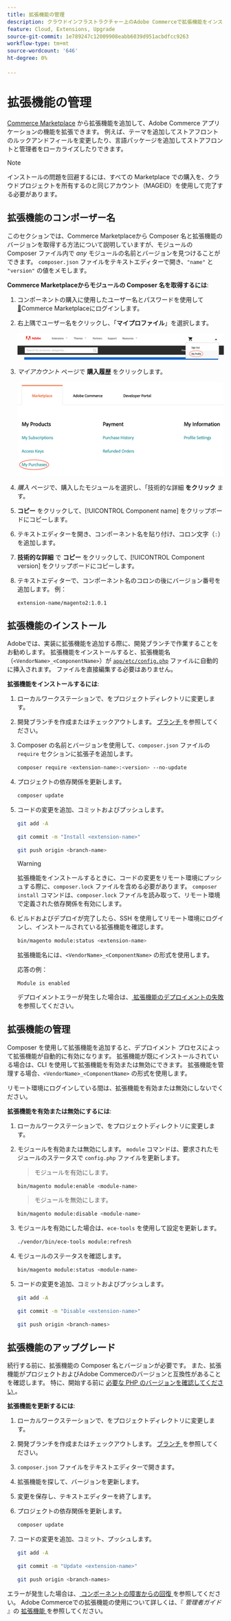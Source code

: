 ```yaml
---
title: 拡張機能の管理
description: クラウドインフラストラクチャー上のAdobe Commerceで拡張機能をインストールおよび管理する方法について説明します。
feature: Cloud, Extensions, Upgrade
source-git-commit: 1e789247c12009908eabb6039d951acbdfcc9263
workflow-type: tm+mt
source-wordcount: '646'
ht-degree: 0%

---
```


# 拡張機能の管理

[Commerce Marketplace](https://marketplace.magento.com) から拡張機能を追加して、Adobe Commerce アプリケーションの機能を拡張できます。 例えば、テーマを追加してストアフロントのルックアンドフィールを変更したり、言語パッケージを追加してストアフロントと管理者をローカライズしたりできます。

>[!NOTE]
>
>インストールの問題を回避するには、すべての Marketplace での購入を、クラウドプロジェクトを所有するのと同じアカウント（MAGEID）を使用して完了する必要があります。

## 拡張機能のコンポーザー名

このセクションでは、Commerce Marketplaceから Composer 名と拡張機能のバージョンを取得する方法について説明していますが、モジュールの Composer ファイル内で _any_ モジュールの名前とバージョンを見つけることができます。 `composer.json` ファイルをテキストエディターで開き、`"name"` と `"version"` の値をメモします。

**Commerce Marketplaceからモジュールの Composer 名を取得するには**:

1. コンポーネントの購入に使用したユーザー名とパスワードを使用して [&#128279;](https://marketplace.magento.com)Commerce Marketplaceにログインします。

1. 右上隅でユーザー名をクリックし、「**マイプロファイル**」を選択します。

   ![Marketplace アカウントにアクセス ](../../assets/marketplace/my-profile.png)

1. _マイアカウント_ ページで **購入履歴** をクリックします。

   ![Marketplace の購入履歴 ](../../assets/marketplace/my-purchases.png)

1. _購入_ ページで、購入したモジュールを選択し、「技術的な詳細 **をクリック** ます。

1. **コピー** をクリックして、[!UICONTROL Component name] をクリップボードにコピーします。

1. テキストエディターを開き、コンポーネント名を貼り付け、コロン文字（`:`）を追加します。

1. **技術的な詳細** で **コピー** をクリックして、[!UICONTROL Component version] をクリップボードにコピーします。

1. テキストエディターで、コンポーネント名のコロンの後にバージョン番号を追加します。 例：

   ```text
   extension-name/magento2:1.0.1
   ```

## 拡張機能のインストール

Adobeでは、実装に拡張機能を追加する際に、開発ブランチで作業することをお勧めします。 拡張機能をインストールすると、拡張機能名（`<VendorName>_<ComponentName>`）が [`app/etc/config.php`](https://experienceleague.adobe.com/docs/commerce-operations/configuration-guide/files/deployment-files.html) ファイルに自動的に挿入されます。 ファイルを直接編集する必要はありません。

**拡張機能をインストールするには**:

1. ローカルワークステーションで、をプロジェクトディレクトリに変更します。

1. 開発ブランチを作成またはチェックアウトします。 [ ブランチ ](../development/cli-branches.md) を参照してください。

1. Composer の名前とバージョンを使用して、`composer.json` ファイルの `require` セクションに拡張子を追加します。

   ```bash
   composer require <extension-name>:<version> --no-update
   ```

1. プロジェクトの依存関係を更新します。

   ```bash
   composer update
   ```

1. コードの変更を追加、コミットおよびプッシュします。

   ```bash
   git add -A
   ```

   ```bash
   git commit -m "Install <extension-name>"
   ```

   ```bash
   git push origin <branch-name>
   ```

   >[!WARNING]
   >
   >拡張機能をインストールするときに、コードの変更をリモート環境にプッシュする際に、`composer.lock` ファイルを含める必要があります。 `composer install` コマンドは、`composer.lock` ファイルを読み取って、リモート環境で定義された依存関係を有効にします。

1. ビルドおよびデプロイが完了したら、SSH を使用してリモート環境にログインし、インストールされている拡張機能を確認します。

   ```bash
   bin/magento module:status <extension-name>
   ```

   拡張機能名には、`<VendorName>_<ComponentName>` の形式を使用します。

   応答の例：

   ```
   Module is enabled
   ```

   デプロイメントエラーが発生した場合は、[ 拡張機能のデプロイメントの失敗 ](../deploy/recover-failed-deployment.md) を参照してください。

## 拡張機能の管理

Composer を使用して拡張機能を追加すると、デプロイメント プロセスによって拡張機能が自動的に有効になります。 拡張機能が既にインストールされている場合は、CLI を使用して拡張機能を有効または無効にできます。 拡張機能を管理する場合、`<VendorName>_<ComponentName>` の形式を使用します。

リモート環境にログインしている間は、拡張機能を有効または無効にしないでください。

**拡張機能を有効または無効にするには**:

1. ローカルワークステーションで、をプロジェクトディレクトリに変更します。

1. モジュールを有効または無効にします。 `module` コマンドは、要求されたモジュールのステータスで `config.php` ファイルを更新します。

   >モジュールを有効にします。

   ```bash
   bin/magento module:enable <module-name>
   ```

   >モジュールを無効にします。

   ```bash
   bin/magento module:disable <module-name>
   ```

1. モジュールを有効にした場合は、`ece-tools` を使用して設定を更新します。

   ```bash
   ./vendor/bin/ece-tools module:refresh
   ```

1. モジュールのステータスを確認します。

   ```bash
   bin/magento module:status <module-name>
   ```

1. コードの変更を追加、コミットおよびプッシュします。

   ```bash
   git add -A
   ```

   ```bash
   git commit -m "Disable <extension-name>"
   ```

   ```bash
   git push origin <branch-names>
   ```

## 拡張機能のアップグレード

続行する前に、拡張機能の Composer 名とバージョンが必要です。 また、拡張機能がプロジェクトおよびAdobe Commerceのバージョンと互換性があることを確認します。 特に、開始する前に [ 必要な PHP のバージョンを確認してください ](https://experienceleague.adobe.com/docs/commerce-operations/installation-guide/system-requirements.html)。

**拡張機能を更新するには**:

1. ローカルワークステーションで、をプロジェクトディレクトリに変更します。

1. 開発ブランチを作成またはチェックアウトします。 [ ブランチ ](../development/cli-branches.md) を参照してください。

1. `composer.json` ファイルをテキストエディターで開きます。

1. 拡張機能を探して、バージョンを更新します。

1. 変更を保存し、テキストエディターを終了します。

1. プロジェクトの依存関係を更新します。

   ```bash
   composer update
   ```

1. コードの変更を追加、コミット、プッシュします。

   ```bash
   git add -A
   ```

   ```bash
   git commit -m "Update <extension-name>"
   ```

   ```bash
   git push origin <branch-names>
   ```

エラーが発生した場合は、[ コンポーネントの障害からの回復 ](../deploy/recover-failed-deployment.md) を参照してください。 Adobe Commerceでの拡張機能の使用について詳しくは、『 _管理者ガイド_ 』の [ 拡張機能 ](https://experienceleague.adobe.com/docs/commerce-admin/start/resources/extensions.html) を参照してください。
